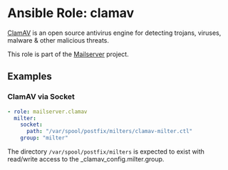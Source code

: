 Ansible Role: clamav
====================

[ClamAV](https://www.clamav.net/) is an open source antivirus engine for detecting trojans, viruses, malware & other malicious threats.

This role is part of the [Mailserver](https://github.com/mailserver) project.

Examples
--------

### ClamAV via Socket

```yaml
- role: mailserver.clamav
  milter:
    socket:
      path: "/var/spool/postfix/milters/clamav-milter.ctl"
    group: "milter"
```

The directory `/var/spool/postfix/milters` is expected to exist with read/write access to the _clamav_config.milter.group.
